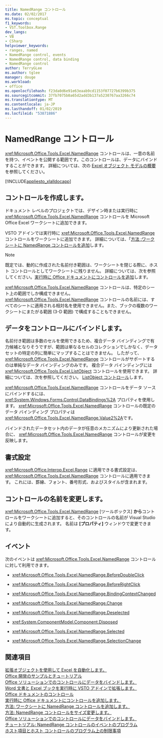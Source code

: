 ```yaml
---
title: NamedRange コントロール
ms.date: 02/02/2017
ms.topic: conceptual
f1_keywords:
- VST.Toolbox.Range
dev_langs:
- VB
- CSharp
helpviewer_keywords:
- ranges, named
- NamedRange control, events
- NamedRange control, data binding
- NamedRange control
author: TerryGLee
ms.author: tglee
manager: douge
ms.workload:
- office
ms.openlocfilehash: f23da0d6e91e63eaab9cd1153f07727b6399b375
ms.sourcegitcommit: 37fb7075b0a65d2add3b137a5230767aa3266c74
ms.translationtype: MT
ms.contentlocale: ja-JP
ms.lasthandoff: 01/02/2019
ms.locfileid: "53871886"
---
```

# <a name="namedrange-control"></a>NamedRange コントロール
  <xref:Microsoft.Office.Tools.Excel.NamedRange> コントロールは、一意の名前を持つ、イベントを公開する範囲です。このコントロールは、データにバインドすることができます。 詳細については、次の [Excel オブジェクト モデルの概要](../vsto/excel-object-model-overview.md)を参照してください。  
  
 [!INCLUDE[appliesto_xlalldocapp](../vsto/includes/appliesto-xlalldocapp-md.md)]  
  
## <a name="create-the-control"></a>コントロールを作成します。  
 ドキュメント レベルのプロジェクトでは、デザイン時または実行時に <xref:Microsoft.Office.Tools.Excel.NamedRange> コントロールを Microsoft Office Excel ワークシートに追加できます。  
  
 VSTO アドインでは実行時に <xref:Microsoft.Office.Tools.Excel.NamedRange> コントロールをワークシートに追加できます。 詳細については、「[方法 :ワークシートに NamedRange コントロールを追加](../vsto/how-to-add-namedrange-controls-to-worksheets.md)します。  
  
> [!NOTE]  
>  既定では、動的に作成された名前付き範囲は、ワークシートを閉じる際に、ホスト コントロールとしてワークシートに残りません。 詳細については、次を参照してください。[実行時に Office ドキュメントにコントロールを追加](../vsto/adding-controls-to-office-documents-at-run-time.md)します。  
  
 <xref:Microsoft.Office.Tools.Excel.NamedRange> コントロールは、特定のシート上の範囲でしか構成できません。 <xref:Microsoft.Office.Tools.Excel.NamedRange> コントロールの名前には、すべてのシートに適用される相対名を使用できません。また、ブックの複数のワークシートにまたがる範囲 (3-D 範囲) で構成することもできません。  
  
## <a name="bind-data-to-the-control"></a>データをコントロールにバインドします。  
 名前付き範囲は多数のセルを使用できるため、複合データ バインディングで有力候補となりそうですが、範囲は単なるセルのコレクションでしかなく、データセットの特定の列に簡単にマップすることはできません。 したがって、 <xref:Microsoft.Office.Tools.Excel.NamedRange> コントロールがサポートするのは単純なデータ バインディングのみです。 複合データ バインディングには <xref:Microsoft.Office.Tools.Excel.ListObject> コントロールを使用できます。 詳細については、次を参照してください。 [ListObject コントロール](../vsto/listobject-control.md)します。  
  
 <xref:Microsoft.Office.Tools.Excel.NamedRange> コントロールをデータ ソースにバインドするには、 <xref:System.Windows.Forms.Control.DataBindings%2A> プロパティを使用します。 <xref:Microsoft.Office.Tools.Excel.NamedRange> コントロールの既定のデータ バインディング プロパティは <xref:Microsoft.Office.Tools.Excel.NamedRange.Value2%2A>です。  
  
 バインドされたデータセット内のデータが任意のメカニズムにより更新された場合に、 <xref:Microsoft.Office.Tools.Excel.NamedRange> コントロールが変更を反映します。  
  
## <a name="formatting"></a>書式設定  
 <xref:Microsoft.Office.Interop.Excel.Range> に適用できる書式設定は、 <xref:Microsoft.Office.Tools.Excel.NamedRange> コントロールに適用できます。 これには、罫線、フォント、番号形式、およびスタイルが含まれます。  
  
## <a name="rename-the-control"></a>コントロールの名前を変更します。  
 <xref:Microsoft.Office.Tools.Excel.NamedRange> [ツールボックス] **から**コントロールをワークシートに追加すると、そのコントロールの名前が Visual Studio により自動的に生成されます。 名前は **[プロパティ]** ウィンドウで変更できます。  
  
## <a name="events"></a>イベント  
 次のイベントは <xref:Microsoft.Office.Tools.Excel.NamedRange> コントロールに対して利用できます。  
  
-   <xref:Microsoft.Office.Tools.Excel.NamedRange.BeforeDoubleClick>  
  
-   <xref:Microsoft.Office.Tools.Excel.NamedRange.BeforeRightClick>  
  
-   <xref:Microsoft.Office.Tools.Excel.NamedRange.BindingContextChanged>  
  
-   <xref:Microsoft.Office.Tools.Excel.NamedRange.Change>  
  
-   <xref:Microsoft.Office.Tools.Excel.NamedRange.Deselected>  
  
-   <xref:System.ComponentModel.Component.Disposed>  
  
-   <xref:Microsoft.Office.Tools.Excel.NamedRange.Selected>  
  
-   <xref:Microsoft.Office.Tools.Excel.NamedRange.SelectionChange>  
  
## <a name="see-also"></a>関連項目  
 [拡張オブジェクトを使用して Excel を自動化します。](../vsto/automating-excel-by-using-extended-objects.md)   
 [Office 開発のサンプルとチュートリアル](../vsto/office-development-samples-and-walkthroughs.md)   
 [Office ソリューションでのコントロールにデータをバインドします。](../vsto/binding-data-to-controls-in-office-solutions.md)   
 [Word 文書と Excel ブックを実行時に VSTO アドインで拡張します。](../vsto/extending-word-documents-and-excel-workbooks-in-vsto-add-ins-at-run-time.md)   
 [Office ドキュメントのコントロール](../vsto/controls-on-office-documents.md)   
 [実行時に Office ドキュメントにコントロールを追加します。](../vsto/adding-controls-to-office-documents-at-run-time.md)   
 [方法: ワークシートに NamedRange コントロールを追加します。](../vsto/how-to-add-namedrange-controls-to-worksheets.md)   
 [方法: NamedRange コントロールをサイズ変更します。](../vsto/how-to-resize-namedrange-controls.md)   
 [Office ソリューションでのコントロールにデータをバインドします。](../vsto/binding-data-to-controls-in-office-solutions.md)   
 [チュートリアル: NamedRange コントロールのイベントのプログラム](../vsto/walkthrough-programming-against-events-of-a-namedrange-control.md)   
 [ホスト項目とホスト コントロールのプログラム上の制限事項](../vsto/programmatic-limitations-of-host-items-and-host-controls.md)  
